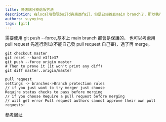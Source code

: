 ```yaml
---
title: 將遠端分枝退版方法
description: 在local端發現build完東西fail，但是已經推到main branch了，所以執行遠端registry退版
authors: suyuying
tags: [git]
---
```


需要使用 git push --force,基本上 main branch 都會是保護的，
也可以考慮用 pull request 先進行測試(不能自己發 pull request 自己審)，過了再 merge。

```
git checkout master
git reset --hard e3f1e37
git push --force origin master
# Then to prove it (it won't print any diff)
git diff master..origin/master
```

```
pull request
settings -> branches->Branch protection rules
// if you just want to try merger just choose
Require status checks to pass before merging
// if you choose Require a pull request before merging
// will get error Pull request authors cannot approve their own pull requests!

```

[參考網址](https://stackoverflow.com/questions/17667023/git-how-to-reset-origin-master-to-a-commit)

